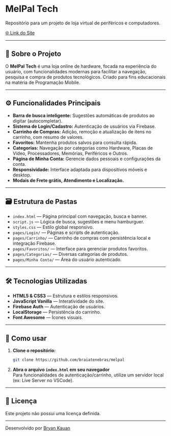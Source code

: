 # MelPal Tech

Repositório para um projeto de loja virtual de periféricos e computadores.

[🌐 Link do Site](https://melpal.netlify.app/)

---

## 📖 Sobre o Projeto

O **MelPal Tech** é uma loja online de hardware, focada na experiência do usuário, com funcionalidades modernas para facilitar a navegação, pesquisa e compra de produtos tecnológicos. Criado para fins educacionais na matéria de Programação Mobile.

---

## ⚙️ Funcionalidades Principais

- **Barra de busca inteligente:** Sugestões automáticas de produtos ao digitar (autocompletar).
- **Sistema de Login/Cadastro:** Autenticação de usuários via Firebase.
- **Carrinho de Compras:** Adição, remoção e atualização de itens no carrinho, com resumo de valores.
- **Favoritos:** Mantenha produtos salvos para consulta rápida.
- **Categorias:** Navegação por categorias como Hardware, Placas de Vídeo, Processadores, Memórias, Periféricos e Outros.
- **Página de Minha Conta:** Gerencie dados pessoais e configurações da conta.
- **Responsividade:** Interface adaptada para dispositivos móveis e desktop.
- **Modais de Frete grátis, Atendimento e Localização.**

---

## 🗃 Estrutura de Pastas

- `index.html` — Página principal com navegação, busca e banner.
- `script.js` — Lógica de busca, sugestões e menu hamburguer.
- `styles.css` — Estilo global responsivo.
- `pages/Login/` — Páginas e scripts de autenticação.
- `pages/Carrinho/` — Carrinho de compras com persistência local e integração Firebase.
- `pages/Favoritos/` — Interface para gerenciar produtos favoritos.
- `pages/Categorias/` — Diversas categorias de produtos.
- `pages/Minha Conta/` — Área do usuário autenticado.

---

## 🛠 Tecnologias Utilizadas

- **HTML5 & CSS3** — Estrutura e estilos responsivos.
- **JavaScript Vanilla** — Interatividade do site.
- **Firebase Auth** — Autenticação de usuários.
- **LocalStorage** — Persistência do carrinho.
- **Font Awesome** — Ícones visuais.

---

## 🚀 Como usar

1. **Clone o repositório:**
   ```bash
   git clone https://github.com/braiatenebras/melpal
   ```
2. **Abra o arquivo `index.html` em seu navegador**  
   Para funcionalidades de autenticação/carrinho, utilize um servidor local (ex: Live Server no VSCode).

---


## 📄 Licença

Este projeto não possui uma licença definida.

---

Desenvolvido por [Bryan Kauan](https://github.com/braiatenebras)

